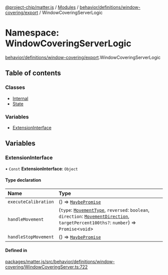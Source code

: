 [@project-chip/matter.js](../README.md) / [Modules](../modules.md) / [behavior/definitions/window-covering/export](behavior_definitions_window_covering_export.md) / WindowCoveringServerLogic

# Namespace: WindowCoveringServerLogic

[behavior/definitions/window-covering/export](behavior_definitions_window_covering_export.md).WindowCoveringServerLogic

## Table of contents

### Classes

- [Internal](../classes/behavior_definitions_window_covering_export.WindowCoveringServerLogic.Internal.md)
- [State](../classes/behavior_definitions_window_covering_export.WindowCoveringServerLogic.State.md)

### Variables

- [ExtensionInterface](behavior_definitions_window_covering_export.WindowCoveringServerLogic.md#extensioninterface)

## Variables

### ExtensionInterface

• `Const` **ExtensionInterface**: `Object`

#### Type declaration

| Name | Type |
| :------ | :------ |
| `executeCalibration` | () => [`MaybePromise`](util_export.md#maybepromise) |
| `handleMovement` | (`type`: [`MovementType`](../enums/behavior_definitions_window_covering_export.MovementType.md), `reversed`: `boolean`, `direction`: [`MovementDirection`](../enums/behavior_definitions_window_covering_export.MovementDirection.md), `targetPercent100ths?`: `number`) => `Promise`\<`void`\> |
| `handleStopMovement` | () => [`MaybePromise`](util_export.md#maybepromise) |

#### Defined in

[packages/matter.js/src/behavior/definitions/window-covering/WindowCoveringServer.ts:722](https://github.com/project-chip/matter.js/blob/2d9f2165d2672864fda3496a6d0d5f93597f82c6/packages/matter.js/src/behavior/definitions/window-covering/WindowCoveringServer.ts#L722)
